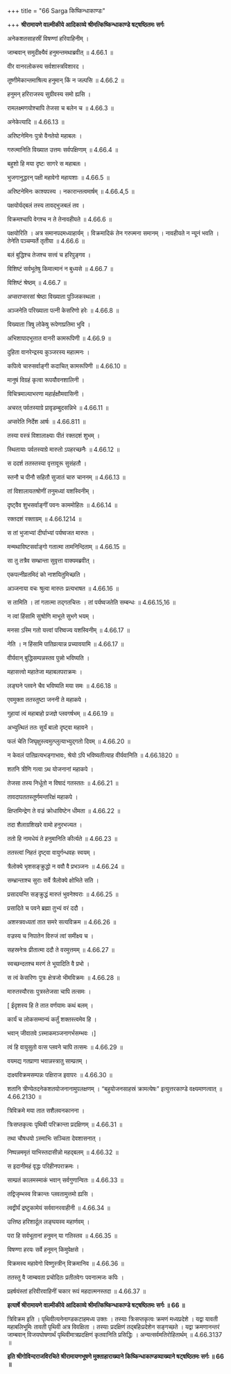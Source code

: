 +++
title = "66 Sarga किष्किन्धाकाण्डः"

+++
**श्रीरामायणे वाल्मीकीये आदिकाव्ये श्रीमत्किष्किन्धाकाण्डे षट्षष्ठितमः सर्गः**

अनेकशतसाहस्रीं विषण्णां हरिवाहिनीम् ।

जाम्बवान् समुदीक्ष्यैवं हनुमन्तमथाब्रवीत् ॥ 4.66.1 ॥

वीर वानरलोकस्य सर्वशास्त्रविशारद ।

तूष्णीमेकान्तमाश्रित्य हनुमान् किं न जल्पसि ॥ 4.66.2 ॥

हनुमन् हरिराजस्य सुग्रीवस्य समो ह्यसि ।

रामलक्ष्मणयोश्चापि तेजसा च बलेन च ॥ 4.66.3 ॥

अनेकेत्यादि ॥ 4.66.13 ॥

अरिष्टनेमिनः पुत्रो वैनतेयो महाबलः ।

गरुत्मानिति विख्यात उत्तमः सर्वपक्षिणाम् ॥ 4.66.4 ॥

बहुशो हि मया दृष्टः सागरे स महाबलः ।

भुजगानुद्धरन् पक्षी महावेगो महायशाः ॥ 4.66.5 ॥

अरिष्टनेमिनः काश्यपस्य । नकारान्तत्वमार्षम् ॥ 4.66.4,5 ॥

पक्षयोर्यद्बलं तस्य तावद्भुजबलं तव ।

विक्रमश्चापि वेगश्च न ते तेनावहीयते ॥ 4.66.6 ॥

पक्षयोरिति । अत्र समानपदमध्याहार्यम् । विक्रमादिकं तेन गरुत्मना समानम् । नावहीयते न न्यूनं भवति । तेनेति पञ्चम्यर्ते तृतीया ॥ 4.66.6 ॥

बलं बुद्धिश्च तेजश्च सत्त्वं च हरिपुङ्गव ।

विशिष्टं सर्वभूतेषु किमात्मानं न बुध्यसे ॥ 4.66.7 ॥

विशिष्टं श्रेष्ठम् ॥ 4.66.7 ॥

अप्सराप्सरसां श्रेष्ठा विख्याता पुञ्जिकस्थला ।

अञ्जनेति परिख्याता पत्नी केसरिणो हरेः ॥ 4.66.8 ॥

विख्याता त्रिषु लोकेषु रूपेणाप्रतिमा भुवि ।

अभिशापादभूत्तात वानरी कामरूपिणी ॥ 4.66.9 ॥

दुहिता वानरेन्द्रस्य कुञ्जरस्य महात्मनः ।

कपित्वे चारुसर्वाङ्गी कदाचित् कामरूपिणी ॥ 4.66.10 ॥

मानुषं विग्रहं कृत्वा रूपयौवनशालिनी ।

विचित्रमाल्याभरणा महार्हक्षौमवासिनी ।

अचरत् पर्वतस्याग्रे प्रावृडम्बुदसन्निभे ॥ 4.66.11 ॥

अप्सरेति निर्देश आर्षः ॥ 4.66.811 ॥

तस्या वस्त्रं विशालाक्ष्याः पीतं रक्तदशं शुभम् ।

स्थितायाः पर्वतस्याग्रे मारुतो ऽपहरच्छनैः ॥ 4.66.12 ॥

स ददर्श ततस्तस्या वृत्तावूरू सुसंहतौ ।

स्तनौ च पीनौ सहितौ सुजातं चारु चाननम् ॥ 4.66.13 ॥

तां विशालायतश्रोणीं तनुमध्यां यशस्विनीम् ।

दृष्ट्वैव शुभसर्वाङ्गीं पवनः काममोहितः ॥ 4.66.14 ॥

रक्तदशं रक्ताग्रम् ॥ 4.66.1214 ॥

स तां भुजाभ्यां दीर्घाभ्यां पर्यष्वजत मारुतः ।

मन्मथाविष्टसर्वाङ्गो गतात्मा तामनिन्दिताम् ॥ 4.66.15 ॥

सा तु तत्रैव सम्भ्रान्ता सुवृत्ता वाक्यमब्रवीत् ।

एकपत्नीव्रतमिदं को नाशयितुमिच्छति ।

अञ्जनाया वचः श्रुत्वा मारुतः प्रत्यभाषत ॥ 4.66.16 ॥

स तामिति । तां गतात्मा तद्गतचित्तः । तां पर्यष्वजतेति सम्बन्धः ॥ 4.66.15,16 ॥

न त्वां हिंसामि सुश्रोणि माभूत्ते सुभगे भयम् ।

मनसा ऽस्मि गतो यत्त्वां परिष्वज्य यशस्विनीम् ॥ 4.66.17 ॥

नेति । न हिंसामि पातिव्रत्यान्न प्रच्यावयामि ॥ 4.66.17 ॥

वीर्यवान् बुद्धिसम्पन्नस्तव पुत्त्रो भविष्यति ।

महासत्त्वो महातेजा महाबलपराक्रमः ।

लङ्घने प्लवने चैव भविष्यति मया समः ॥ 4.66.18 ॥

एवमुक्ता ततस्तुष्टा जननी ते महाकपे ।

गुहायां त्वं महाबाहो प्रजज्ञे प्लवगर्षभम् ॥ 4.66.19 ॥

अभ्युत्थितं ततः सूर्यं बालो दृष्ट्वा महावने ।

फलं चेति जिघृक्षुस्त्वमुत्प्लुत्याभ्युद्गतो दिवम् ॥ 4.66.20 ॥

न केवलं पातिव्रत्यभङ्गाभावः, श्रेयो ऽपि भविष्यतीत्याह वीर्यवानिति ॥ 4.66.1820 ॥

शतनि त्रीणि गत्वा ऽथ योजनानां महाकपे ।

तेजसा तस्य निर्धूतो न विषादं गतस्ततः ॥ 4.66.21 ॥

तावदापततस्तूर्णमन्तरिक्षं महाकपे ।

क्षिप्तमिन्द्रेण ते वज्रं क्रोधाविष्टेन धीमता ॥ 4.66.22 ॥

तदा शैलाग्रशिखरे वामो हनुरभज्यत ।

ततो हि नामधेयं ते हनुमानिति कीर्त्यते ॥ 4.66.23 ॥

ततस्त्वां निहतं दृष्ट्वा वायुर्गन्धवहः स्वयम् ।

त्रैलोक्ये भृशसङ्क्रुद्धो न ववौ वै प्रभञ्जनः ॥ 4.66.24 ॥

सम्भ्रान्ताश्च सुराः सर्वे त्रैलोक्ये क्षोभिते सति ।

प्रसादयन्ति सङ्क्रुद्धं मारुतं भुवनेश्वराः ॥ 4.66.25 ॥

प्रसादिते च पवने ब्रह्मा तुभ्यं वरं ददौ ।

अशस्त्रवध्यतां तात समरे सत्यविक्रम ॥ 4.66.26 ॥

वज्रस्य च निपातेन विरुजं त्वां समीक्ष्य च ।

सहस्रनेत्रः प्रीतात्मा ददौ ते वरमुत्तमम् ॥ 4.66.27 ॥

स्वच्छन्दतश्च मरणं ते भूयादिति वै प्रभो ।

स त्वं केसरिणः पुत्रः क्षेत्रजो भीमविक्रमः ॥ 4.66.28 ॥

मारुतस्यौरसः पुत्रस्तेजसा चापि तत्समः ।

\[ ईदृशस्य हि ते तात वर्णयामः कथं बलम् ।

कार्यं च लोकसम्मान्यं कर्तुं शक्तस्त्वमेव हि ।

भवान् जीवातवे ऽस्माकमञ्जनागर्भसम्भवः ।\]

त्वं हि वायुसुतो वत्स प्लवने चापि तत्समः ॥ 4.66.29 ॥

वयमद्य गतप्राणा भवान्नस्त्रातु साम्प्रतम् ।

दाक्ष्यविक्रमसम्पन्नः पक्षिराज इवापरः ॥ 4.66.30 ॥

शतानि त्रीण्येतदनेकशतयोजनानामुपलक्षणम् । “बहुयोजनसाहस्रं क्रामत्येषः” इत्युत्तरकाण्डे वक्ष्यमाणत्वात् ॥ 4.66.2130 ॥

त्रिविक्रमे मया तात सशैलवनकानना ।

त्रिःसप्तकृत्वः पृथिवी परिक्रान्ता प्रदक्षिणम् ॥ 4.66.31 ॥

तथा चौषधयो ऽस्माभिः सञ्चिता देवशासनात् ।

निष्पन्नममृतं याभिस्तदासीन्नो महद्बलम् ॥ 4.66.32 ॥

स इदानीमहं वृद्धः परिहीनपराक्रमः ।

साम्प्रतं कालमस्माकं भवान् सर्वगुणान्वितः ॥ 4.66.33 ॥

तद्विजृम्भस्व विक्रान्तः प्लवतामुत्तमो ह्यसि ।

त्वद्वीर्यं द्रष्टुकामेयं सर्ववानरवाहीनी ॥ 4.66.34 ॥

उत्तिष्ठ हरिशार्दूल लङ्घयस्व महार्णवम् ।

परा हि सर्वभूतानां हनुमन् या गतिस्तव ॥ 4.66.35 ॥

विषण्णा हरयः सर्वे हनूमन् किमुपेक्षसे ।

विक्रमस्व महावेगो विष्णुस्त्रीन् विक्रमानिव ॥ 4.66.36 ॥

ततस्तु वै जाम्बवता प्रचोदितः प्रतीतवेगः पवनात्मजः कपिः ।

प्रहर्षयंस्तां हरिवीरवाहिनीं चकार रूपं महदात्मनस्तदा ॥ 4.66.37 ॥

**इत्यार्षे श्रीरामायणे वाल्मीकीये आदिकाव्ये श्रीमत्किष्किन्धाकाण्डे षट्षष्ठितमः सर्गः ॥ 66 ॥**

त्रिविक्रम इति । पृथिवीत्यनेनाण्डकटाहमध्य उक्तः । तस्याः त्रिःसप्तकृत्वः क्रमणं मध्यप्रदेशे । यद्वा यावती महाबलिभूमिः तावती पृथिवी अत्र विवक्षिता । तस्याः प्रदक्षिणं तद्बहिःप्रदेशेन सङ्गच्छते । यद्वा क्रमणानन्तरं जाम्बवान् विजयघोषणार्थं पृथिवीमात्रप्रदक्षिणं कृतवानिति प्रसिद्धिः । अन्यत्सर्वमतिरोहितार्थम् ॥ 4.66.3137 ॥

**इति श्रीगोविन्दराजविरचिते श्रीरामायणभूषणे मुक्ताहाराख्याने किष्किन्धाकाण्डव्याख्याने षट्षष्ठितमः सर्गः ॥ 66 ॥**

